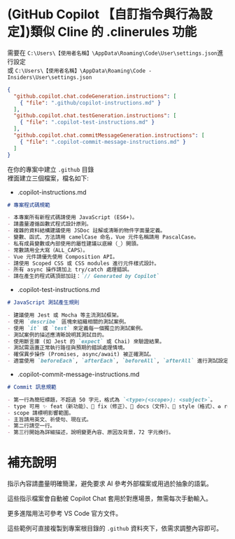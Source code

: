 # (GitHub Copilot 【自訂指令與行為設定】)類似 Cline 的 .clinerules 功能
需要在 `C:\Users\【使用者名稱】\AppData\Roaming\Code\User\settings.json`進行設定  
或 `C:\Users\【使用者名稱】\AppData\Roaming\Code - Insiders\User\settings.json`
```json
{
  "github.copilot.chat.codeGeneration.instructions": [
    { "file": ".github/copilot-instructions.md" }
  ],
  "github.copilot.chat.testGeneration.instructions": [
    { "file": ".copilot-test-instructions.md" }
  ],
  "github.copilot.chat.commitMessageGeneration.instructions": [
    { "file": ".copilot-commit-message-instructions.md" }
  ]
}
```
在你的專案中建立 `.github` 目錄  
裡面建立三個檔案，檔名如下:  
- .copilot-instructions.md
```markdown
# 專案程式碼規範

- 本專案所有新程式碼請使用 JavaScript (ES6+)。
- 請盡量遵循函數式程式設計原則。
- 複雜的資料結構建議使用 JSDoc 註解或清晰的物件字面量定義。
- 變數、函式、方法請用 camelCase 命名，Vue 元件名稱請用 PascalCase。
- 私有成員變數或內部使用的屬性建議以底線（_）開頭。
- 常數請用全大寫（ALL_CAPS）。
- Vue 元件請優先使用 Composition API。
- 請使用 Scoped CSS 或 CSS modules 進行元件樣式設計。
- 所有 async 操作請加上 try/catch 處理錯誤。
- 請在產生的程式碼頂部加註：`// Generated by Copilot`
```
- .copilot-test-instructions.md
```markdown
# JavaScript 測試產生規則

- 建議使用 Jest 或 Mocha 等主流測試框架。
- 使用 `describe` 區塊來組織相關的測試案例。
- 使用 `it` 或 `test` 來定義每一個獨立的測試案例。
- 測試案例的描述應清晰說明其測試目的。
- 使用斷言庫 (如 Jest 的 `expect` 或 Chai) 來驗證結果。
- 測試需涵蓋正常執行路徑與預期的錯誤處理情境。
- 確保異步操作 (Promises, async/await) 被正確測試。
- 適當使用 `beforeEach`, `afterEach`, `beforeAll`, `afterAll` 進行測試設定與清理。
```
- .copilot-commit-message-instructions.md
```markdown
# Commit 訊息規範

- 第一行為簡短標題，不超過 50 字元，格式為 `<type>(<scope>): <subject>`。
- type 可用 ✨ feat（新功能）、🐛 fix（修正）、📝 docs（文件）、💄 style（格式）、♻️ refactor（重構）、⚡️ perf（效能）、🧪 test（測試）、🔧 chore（雜項）、⏪️ revert（回滾）。
- scope 請標明影響範圍。
- 主旨請用英文、祈使句、現在式。
- 第二行請空一行。
- 第三行開始為詳細描述，說明變更內容、原因及背景，72 字元換行。
```
# 補充說明
指示內容請盡量明確簡潔，避免要求 AI 參考外部檔案或用過於抽象的語氣。

這些指示檔案會自動被 Copilot Chat 套用於對應場景，無需每次手動輸入。

更多進階用法可參考 VS Code 官方文件。

這些範例可直接複製到專案根目錄的 `.github` 資料夾下，依需求調整內容即可。